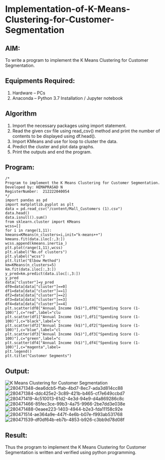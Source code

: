 # Implementation-of-K-Means-Clustering-for-Customer-Segmentation

## AIM:
To write a program to implement the K Means Clustering for Customer Segmentation.

## Equipments Required:
1. Hardware – PCs
2. Anaconda – Python 3.7 Installation / Jupyter notebook

## Algorithm
1. Import the necessary packages using import statement.
2. Read the given csv file using read_csv() method and print the number of contents to be displayed
using df.head().
3. Import KMeans and use for loop to cluster the data.
4. Predict the cluster and plot data graphs.
5. Print the outputs and end the program.

## Program:
```
/*
Program to implement the K Means Clustering for Customer Segmentation.
Developed by: HEMAPRASAD N
RegisterNumber:  212222040054
*/
import pandas as pd
import matplotlib.pyplot as plt
data = pd.read_csv("/content/Mall_Customers (1).csv")
data.head()
data.isnull().sum()
from sklearn.cluster import KMeans
wcss=[]
for i in range(1,11):
kmeans=KMeans(n_clusters=i,init="k-means++")
kmeans.fit(data.iloc[:,3:])
wcss.append(kmeans.inertia_)
plt.plot(range(1,11),wcss)
plt.xlabel("No.of clusters")
plt.ylabel("wcss")
plt.title("Elbow Method")
km=KMeans(n_clusters=5)
km.fit(data.iloc[:,3:])
y_pred=km.predict(data.iloc[:,3:])
y_pred
data["cluster"]=y_pred
df0=data[data["cluster"]==0]
df1=data[data["cluster"]==1]
df2=data[data["cluster"]==2]
df3=data[data["cluster"]==3]
df4=data[data["cluster"]==4]
plt.scatter(df0["Annual Income (k$)"],df0["Spending Score (1-100)"],c="red",label="clu
plt.scatter(df1["Annual Income (k$)"],df1["Spending Score (1-100)"],c="black",label="c
plt.scatter(df2["Annual Income (k$)"],df2["Spending Score (1-100)"],c="blue",label="cl
plt.scatter(df3["Annual Income (k$)"],df3["Spending Score (1-100)"],c="green",label="c
plt.scatter(df4["Annual Income (k$)"],df4["Spending Score (1-100)"],c="magenta",label=
plt.legend()
plt.title("Customer Segments")
```


## Output:
![K Means Clustering for Customer Segmentation](sam.png)
![280471348-dea6dcb5-ffab-4bd7-8ec7-ada3d814cc88](https://github.com/Hemaprasad-N/Implementation-of-K-Means-Clustering-for-Customer-Segmentation/assets/135933397/b7c9bde4-3a55-422f-969b-e60af024f668)
![280471384-ddc425e2-3c89-421b-b465-cf7e649ccbd7](https://github.com/Hemaprasad-N/Implementation-of-K-Means-Clustering-for-Customer-Segmentation/assets/135933397/2f4f70c4-ae4b-4cd0-9511-8f01ad330506)
![280471419-4c510013-61d2-4e3d-94e9-d4a869286c8c](https://github.com/Hemaprasad-N/Implementation-of-K-Means-Clustering-for-Customer-Segmentation/assets/135933397/d6a08b65-14df-4cbb-89a4-d520b35145e1)
![280471466-85fec3ce-99b3-4a75-9966-2be7dd3e038e](https://github.com/Hemaprasad-N/Implementation-of-K-Means-Clustering-for-Customer-Segmentation/assets/135933397/04105863-8394-4d23-9828-cf4ba80ea8db)
![280471488-0eaee223-1403-4944-b2e3-fda11158c92e](https://github.com/Hemaprasad-N/Implementation-of-K-Means-Clustering-for-Customer-Segmentation/assets/135933397/6fdcc94c-5db4-4993-946b-7bf8b6113dcd)
![280471514-ae364a9e-447f-4e6b-b07e-f993ab531768](https://github.com/Hemaprasad-N/Implementation-of-K-Means-Clustering-for-Customer-Segmentation/assets/135933397/3b01c6ef-204d-473f-9283-a7d1492dd0b7)
![280471539-df0df64b-eb7b-4853-b926-c3bb9d78d08f](https://github.com/Hemaprasad-N/Implementation-of-K-Means-Clustering-for-Customer-Segmentation/assets/135933397/a60378aa-7e1a-42ee-af72-7d50fa37ddde)



## Result:
Thus the program to implement the K Means Clustering for Customer Segmentation is written and verified using python programming.
